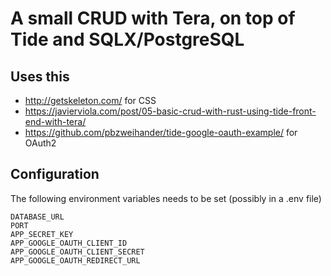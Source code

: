 # A small CRUD with Tera, on top of Tide and SQLX/PostgreSQL

## Uses this

- http://getskeleton.com/ for CSS
- https://javierviola.com/post/05-basic-crud-with-rust-using-tide-front-end-with-tera/
- https://github.com/pbzweihander/tide-google-oauth-example/ for OAuth2

## Configuration

The following environment variables needs to be set (possibly in a .env file)

```shell
DATABASE_URL
PORT
APP_SECRET_KEY
APP_GOOGLE_OAUTH_CLIENT_ID
APP_GOOGLE_OAUTH_CLIENT_SECRET
APP_GOOGLE_OAUTH_REDIRECT_URL
```
